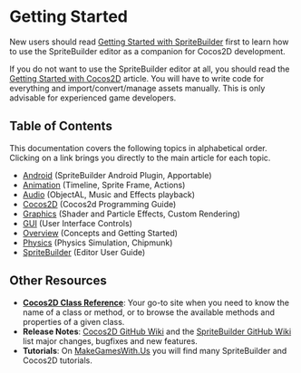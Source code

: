 # Getting Started

New users should read [Getting Started with SpriteBuilder](#!/docs/1.3/overview/getting-started-spritebuilder) first to learn how to use the SpriteBuilder editor as a companion for Cocos2D development. 

If you do not want to use the SpriteBuilder editor at all, you should read the [Getting Started with Cocos2D](#!/docs/1.3/overview/getting-started-cocos2d) article. You will have to write code for everything and import/convert/manage assets manually. This is only advisable for experienced game developers.

## Table of Contents

This documentation covers the following topics in alphabetical order. Clicking on a link brings you directly to the main article for each topic.

- [Android]() (SpriteBuilder Android Plugin, Apportable)
- [Animation]() (Timeline, Sprite Frame, Actions)
- [Audio]() (ObjectAL, Music and Effects playback)
- [Cocos2D]() (Cocos2d Programming Guide)
- [Graphics]() (Shader and Particle Effects, Custom Rendering)
- [GUI]() (User Interface Controls)
- [Overview]() (Concepts and Getting Started)
- [Physics]() (Physics Simulation, Chipmunk)
- [SpriteBuilder]() (Editor User Guide)

## Other Resources

- **[Cocos2D Class Reference](http://www.cocos2d-swift.org/docs/api/)**: Your go-to site when you need to know the name of a class or method, or to browse the available methods and properties of a given class.
- **Release Notes**: [Cocos2D GitHub Wiki](https://github.com/cocos2d/cocos2d-swift/wiki) and the [SpriteBuilder GitHub Wiki](https://github.com/spritebuilder/SpriteBuilder/wiki/SpriteBuilder-1.3.0-Beta) list major changes, bugfixes and new features.
- **Tutorials**: On [MakeGamesWith.Us](https://www.makegameswith.us/home/) you will find many SpriteBuilder and Cocos2D tutorials.
